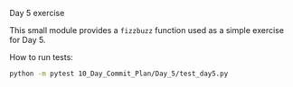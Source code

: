 Day 5 exercise

This small module provides a `fizzbuzz` function used as a simple exercise for Day 5.

How to run tests:

```bash
python -m pytest 10_Day_Commit_Plan/Day_5/test_day5.py
```
